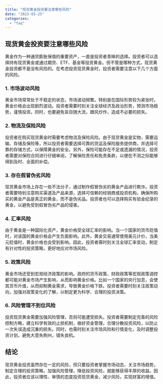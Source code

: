 ```yaml
---
title: "现货黄金投资要注意哪些风险"
date: "2023-03-25"
categories: 
  - "faq"
---
```


## 现货黄金投资要注意哪些风险

黄金作为一种通货膨胀保值的重要资产，一直是投资者青睐的选择。投资者可以选择持有现货黄金或通过期货、ETF、基金等投资黄金。但不管是哪种方式，现货黄金投资都不是没有风险的。在考虑投资现货黄金时，投资者需要注意以下几个方面的风险。

### 1\. 市场波动风险

黄金市场常常处于不稳定的状态，市场波动频繁。特别是在国际形势较为紧张时，黄金价格会出现剧烈波动。投资者需要时刻关注全球经济及政治形势，预测市场趋势，谨慎投资。同时，也要避免盲目随大流，跟风炒作，造成不必要的损失。

### 2\. 物流及保险风险

投资者在购买现货黄金时需要考虑物流及保险风险。由于现货黄金是实物，需要运输、存储及保险等，所以投资者需要选择可靠的货运及保险服务提供商，并选择可靠的存储方式，以保障黄金的安全。另外，保险可能存在不足或遗漏的情况，投资者需要对保险合同进行仔细审阅，了解保险责任和免责条款，以便在不测之际能够得到及时、全面的补偿。

### 3\. 存在假冒伪劣风险

现货黄金市场上存在一些不法分子，通过制作假冒伪劣的黄金产品进行欺诈。投资者需要特别注意购买渠道及产品来源，选择可信赖的经销商或投资机构，确保所购买的黄金产品是真正的黄金，而不是伪劣品。投资者也可以选择购买有验金纪录的黄金，以避免受到假冒伪劣产品的侵害。

### 4\. 汇率风险

由于黄金是一种国际化资产，黄金价格受全球汇率的影响。当一个国家的货币贬值时，对该国的黄金价格会产生负面影响。此外，黄金交易通常使用美元计价，当美元贬值时，黄金价格也会受到影响。因此，投资者需时刻关注全球汇率变动，制定有针对性的投资策略，更好地应对市场风险。

### 5\. 政策风险

黄金市场还受到宏观经济政策的影响。政府的货币政策、财政政策等宏观政策调控都可能对黄金市场产生影响，从而影响黄金价格。比如一个国家的央行加息，会使其货币升值，从而抑制黄金需求，导致黄金价格下跌。投资者需要时刻关注政策动向，加强对政策变化的了解，以制定更为科学、合理的投资决策。

### 6\. 风险管理不到位风险

投资现货黄金需要加强风险管理，否则可能遭受损失。投资者需要制定完善的风险控制方略，建立科学有效的止损机制，做好资金管理，合理分散投资风险，以防止一次失误造成沉重的损失。同时，也需时刻关注市场风险和行情变化，及时调整投资计划，避免大意失荆州，错失良机。

## 结论

现货黄金投资虽然存在一定的风险，但只要投资者掌握市场动态，关注市场趋势，制定合理的投资策略，加强风险管理，降低投资风险，就能够获得丰厚的收益。因此，投资者应该以理性、审慎的态度投资现货黄金，减少风险，实现财富的增值。
